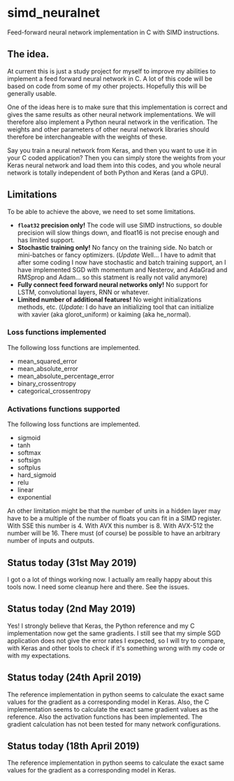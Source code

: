 # simd_neuralnet
Feed-forward neural network implementation in C with SIMD instructions.

## The idea.
At current this is just a study project for myself to improve my abilities to implement a 
feed forward neural network in C. A lot of this code will be based on code from some of my
other projects. Hopefully this will be generally usable.

One of the ideas here is to make sure that this implementation is correct and gives the same
results as other neural network implementations. We will therefore also implement a Python
neural network in the verification. The weights and other parameters of other neural network
libraries should therefore be interchangeable with the weights of these.

Say you train a neural network from Keras, and then you want to use it in your C coded application?
Then you can simply store the weights from your Keras neural network and load them into this
codes, and you whole neural network is totally independent of both Python and Keras (and a GPU).

## Limitations
To be able to achieve the above, we need to set some limitations.

 * **`float32` precision only!** The code will use SIMD instructions, so double precision will slow things down, and float16 is not precise enough and has limited support.
 * **Stochastic training only!** No fancy on the training side. No batch or mini-batches or fancy optimizers.
   (*Update* Well... I have to admit that after some coding I now have stochastic and batch training support, an I have
    implemented SGD with momentum and Nesterov, and AdaGrad and RMSprop and Adam... so this statment is really not valid anymore)
 * **Fully connect feed forward neural networks only!** No support for LSTM, convolutional layers, RNN or whatever.
 * **Limited number of additional features!** No weight initializations methods, etc. (*Update:* I do have an initializing tool that can initialize with xavier (aka glorot_uniform) or kaiming (aka he_normal).  
 
### Loss functions implemented
The following loss functions are implemented.
  * mean_squared_error
  * mean_absolute_error
  * mean_absolute_percentage_error
  * binary_crossentropy
  * categorical_crossentropy
  
### Activations functions supported
The following loss functions are implemented.
  * sigmoid
  * tanh
  * softmax
  * softsign
  * softplus
  * hard_sigmoid
  * relu
  * linear
  * exponential
  
An other limitation might be that the number of units in a hidden layer may have to be a multiple of the number of floats
you can fit in a SIMD register. With SSE this number is 4. With AVX this number is 8. With AVX-512 the number will be 16. There must (of course) be possible to have an arbitrary number of inputs and outputs. 

## Status today (31st May 2019)
I got o a lot of things working now. I actually am really happy about this tools now. I need some cleanup here and there. See the issues.

## Status today (2nd May 2019)
Yes! I strongly believe that Keras, the Python reference and my C implementation now get the same gradients.
I still see that my simple SGD application does not give the error rates I expected, so I will try to compare,
with Keras and other tools to check if it's something wrong with my code or with my expectations.

## Status today (24th April 2019)
The reference implementation in python seems to calculate the exact same values for the gradient as a corresponding model in Keras.
Also, the C implementation seems to calculate the exact same gradient values as the reference. Also the activation functions
has been implemented. The gradient calculation has not been tested for many network configurations.

## Status today (18th April 2019)
The reference implementation in python seems to calculate the exact same values for the gradient as a corresponding model in Keras.


